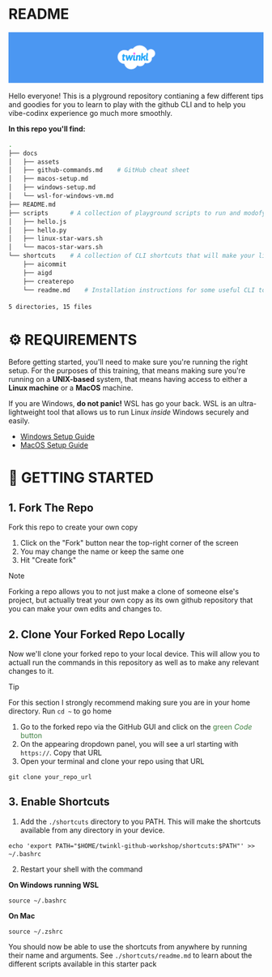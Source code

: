 # README

![Twinkl Banner](./docs/assets/twinkl-banner.png)

Hello everyone! This is a plyground repository contianing a few different tips and goodies for you to learn to play with the github CLI and to help you vibe-codinx experience go much more smoothly.

**In this repo you'll find:**

```bash
.
├── docs
│   ├── assets
│   ├── github-commands.md    # GitHub cheat sheet
│   ├── macos-setup.md        
│   ├── windows-setup.md
│   └── wsl-for-windows-vm.md
├── README.md
├── scripts      # A collection of playground scripts to run and modofy as you please
│   ├── hello.js
│   ├── hello.py
│   ├── linux-star-wars.sh
│   └── macos-star-wars.sh
└── shortcuts    # A collection of CLI shortcuts that will make your life easier
    ├── aicommit
    ├── aigd
    ├── createrepo
    └── readme.md    # Installation instructions for some useful CLI tools and utilities

5 directories, 15 files
```

# ⚙️  REQUIREMENTS

Before getting started, you'll need to make sure you're running the right setup. For the purposes of this training, that means making sure you're running on a **UNIX-based** system, that means having access to either a **Linux machine** or a **MacOS** machine.

If you are Windows, **do not panic!** WSL has go your back. WSL is an ultra-lightweight tool that allows us to run Linux _inside_ Windows securely and easily.

- [Windows Setup Guide](./docs/windows-setup.md)
- [MacOS Setup Guide](./docs/macos-setup.md)


# 🧪 GETTING STARTED

## 1. Fork The Repo

Fork this repo to create your own copy

1. Click on the "Fork" button near the top-right corner of the screen
2. You may change the name or keep the same one
3. Hit "Create fork"

> [!NOTE]
> Forking a repo allows you to not just make a clone of someone else's project, but actually treat your own copy as its own github repository that you can make your own edits and changes to.

## 2. Clone Your Forked Repo Locally

Now we'll clone your forked repo to your local device. This will allow you to actuall run the commands in this repository as well as to make any relevant changes to it.

> [!TIP]
> For this section I strongly recommend making sure you are in your home directory.
> Run `cd ~` to go home

1. Go to the forked repo via the GitHub GUI and click on the <span style="color:#3E7F41">green _Code_ button</span>
2. On the appearing dropdown panel, you will see a url starting with `https://`. Copy that URL
3. Open your terminal and clone your repo using that URL

```
git clone your_repo_url
```

## 3. Enable Shortcuts

1. Add the `./shortcuts` directory to you PATH. This will make the shortcuts available from any directory in your device.

```
echo 'export PATH="$HOME/twinkl-github-workshop/shortcuts:$PATH"' >> ~/.bashrc
```

2. Restart your shell with the command

**On Windows running WSL** 

```
source ~/.bashrc
```

**On Mac**

```
source ~/.zshrc
```

You should now be able to use the shortcuts from anywhere by running their name and arguments. See `./shortcuts/readme.md` to learn about the different scripts available in this starter pack

